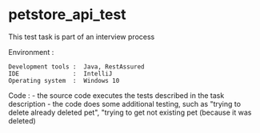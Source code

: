 # petstore_api_test
This test task is part of an interview process

Environment :

    Development tools :  Java, RestAssured
    IDE               :  IntelliJ
    Operating system  :  Windows 10
    
    
Code : - the source code executes the tests described in the task description
       - the code does some additional testing, such as "trying to delete already deleted pet", "trying to get not existing pet (because it was deleted)

    
   

